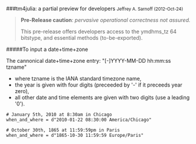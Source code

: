 ###tm4julia: a partial preview for developers
<small>Jeffrey A. Sarnoff (2012-Oct-24)</small>

> **Pre-Release caution**: *pervasive operational correctness not assured.*
>
> This pre-release offers developers access to the ymdhms_tz 64 bitstype, and essential methods (to-be-exported).




#####To input a date+time+zone

The cannonical date+time+zone entry: "[-]YYYY-MM-DD hh:mm:ss tzname"

* where tzname is the IANA standard timezone name,
* the year is given with four digits (preceeded by '-' if it preceeds year zero),
* all other date and time elements are given with two digits (use a leading '0').




```
# January 5th, 2010 at 8:30am in Chicago
when_and_where = d"2010-01-22 08:30:00 America/Chicago"

# October 30th, 1865 at 11:59:59pm in Paris
when_and_where = d"1865-10-30 11:59:59 Europe/Paris"
```

